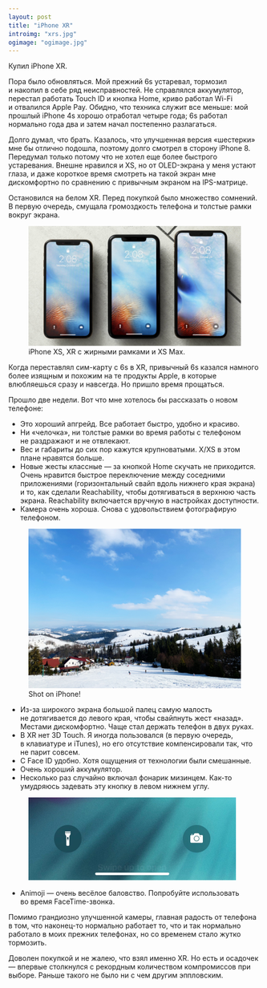 ```yaml
---
layout: post
title: "iPhone XR"
introimg: "xrs.jpg"
ogimage: "ogimage.jpg"
---
```


Купил iPhone XR.

Пора было обновляться. Мой прежний 6s устаревал, тормозил и накопил в себе ряд неисправностей. Не справлялся аккумулятор, перестал работать Touch ID и кнопка Home, криво работал Wi-Fi и отвалился Apple Pay.<!-- more --> Обидно, что техника служит все меньше: мой прошлый iPhone 4s хорошо отработал четыре года; 6s работал нормально года два и затем начал постепенно разлагаться.

Долго думал, что брать. Казалось, что улучшенная версия «шестерки» мне бы отлично подошла, поэтому долго смотрел в сторону iPhone 8. Передумал только потому что не хотел еще более быстрого устаревания. Внешне нравился и XS, но от OLED-экрана у меня устают глаза, и даже короткое время смотреть на такой экран мне дискомфортно по сравнению с привычным экраном на IPS-матрице.

Остановился на белом XR. Перед покупкой было множество сомнений. В первую очередь, смущала громоздкость телефона и толстые рамки вокруг экрана.

<figure>
  <img src="/i/blog/iphone-xr/comparison.jpeg" alt="">
  <figcaption>iPhone XS, XR с жирными рамками и XS Max.</figcaption>
</figure>

Когда переставлял сим-карту с 6s в XR, привычный 6s казался намного более изящным и похожим на те продукты Apple, в которые влюбляешься сразу и навсегда. Но пришло время прощаться.

Прошло две недели. Вот что мне хотелось бы рассказать о новом телефоне:

- Это хороший апгрейд. Все работает быстро, удобно и красиво.
- Ни «челочка», ни толстые рамки во время работы с телефоном не раздражают и не отвлекают.
- Вес и габариты до сих пор кажутся крупноватыми. X/XS в этом плане нравятся больше.
- Новые жесты классные — за кнопкой Home скучать не приходится. Очень нравится быстрое переключение между соседними приложениями (горизонтальный свайп вдоль нижнего края экрана) и то, как сделали Reachability, чтобы дотягиваться в верхнюю часть экрана. Reachability включается вручную в настройках доступности.
- Камера очень хороша. Снова с удовольствием фотографирую телефоном.

<figure class="figure--wide">
  <img src="/i/blog/iphone-xr/podobovets.jpg" alt="">
  <figcaption>Shot on iPhone!</figcaption>
</figure>

- Из-за широкого экрана большой палец самую малость не дотягивается до левого края, чтобы свайпнуть жест «назад». Местами дискомфортно. Чаще стал держать телефон в двух руках.
- В XR нет 3D Touch. Я иногда пользовался (в первую очередь, в клавиатуре и iTunes), но его отсутствие компенсировали так, что не парит совсем.
- С Face ID удобно. Хотя ощущения от технологии были смешанные.
- Очень хороший аккумулятор.
- Несколько раз случайно включал фонарик мизинцем. Как-то умудряюсь задевать эту кнопку в левом нижнем углу.

<figure class="figure--center">
  <img src="/i/blog/iphone-xr/IMG_0316.jpeg" style="width: 414px;" alt="">
</figure>

- Animoji — очень весёлое баловство. Попробуйте использовать во время FaceTime-звонка.

Помимо грандиозно улучшенной камеры, главная радость от телефона в том, что наконец-то нормально работает то, что и так нормально работало в моих прежних телефонах, но со временем стало жутко тормозить.

Доволен покупкой и не жалею, что взял именно XR. Но есть и осадочек — впервые столкнулся с рекордным количеством компромиссов при выборе. Раньше такого не было ни с чем другим эппловским.
